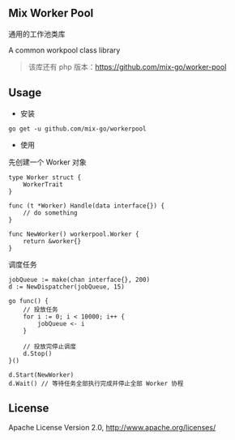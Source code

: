## Mix Worker Pool

通用的工作池类库

A common workpool class library

> 该库还有 php 版本：https://github.com/mix-go/worker-pool

## Usage

- 安装

```
go get -u github.com/mix-go/workerpool
```

- 使用

先创建一个 Worker 对象

~~~
type Worker struct {
    WorkerTrait
}

func (t *Worker) Handle(data interface{}) {
    // do something
}

func NewWorker() workerpool.Worker {
    return &worker{}
}
~~~

调度任务

~~~
jobQueue := make(chan interface{}, 200)
d := NewDispatcher(jobQueue, 15)

go func() {
    // 投放任务
    for i := 0; i < 10000; i++ {
        jobQueue <- i
    }

    // 投放完停止调度
    d.Stop()
}()

d.Start(NewWorker)
d.Wait() // 等待任务全部执行完成并停止全部 Worker 协程
~~~

## License

Apache License Version 2.0, http://www.apache.org/licenses/
